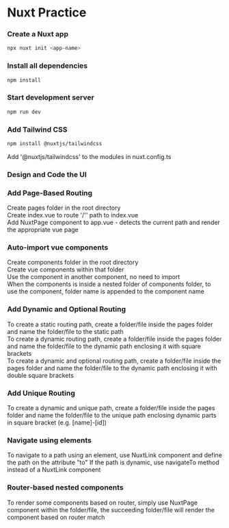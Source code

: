 # Nuxt Practice

### Create a Nuxt app

```bash
npx nuxt init <app-name>
```

### Install all dependencies
```bash
npm install
```

### Start development server
```bash
npm run dev
```

### Add Tailwind CSS
```bash
npm install @nuxtjs/tailwindcss
```
Add '@nuxtjs/tailwindcss' to the modules in nuxt.config.ts

### Design and Code the UI

### Add Page-Based Routing
Create pages folder in the root directory  
Create index.vue to route '/'' path to index.vue  
Add NuxtPage component to app.vue - detects the current path and render the appropriate vue page  

### Auto-import vue components
Create components folder in the root directory  
Create vue components within that folder  
Use the component in another component, no need to import  
When the components is inside a nested folder of components folder, to use the component, folder name is appended to the component name  

### Add Dynamic and Optional Routing
To create a static routing path, create a folder/file inside the pages folder and name the folder/file to the static path  
To create a dynamic routing path, create a folder/file inside the pages folder and name the folder/file to the dynamic path enclosing it with square brackets  
To create a dynamic and optional routing path, create a folder/file inside the pages folder and name the folder/file to the dynamic path enclosing it with double square brackets  

### Add Unique Routing
To create a dynamic and unique path, create a folder/file inside the pages folder and name the folder/file to the unique path enclosing dynamic parts in square bracket (e.g. [name]-[id])

### Navigate using elements
To navigate to a path using an element, use NuxtLink component and define the path on the attribute "to"
If the path is dynamic, use navigateTo method instead of a NuxtLink component

### Router-based nested components
To render some components based on router, simply use NuxtPage component within the folder/file, the succeeding folder/file will render the component based on router match